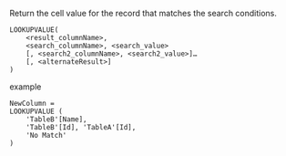 Return the cell value for the record that matches the search conditions.
```
LOOKUPVALUE(
    <result_columnName>,
    <search_columnName>, <search_value>
    [, <search2_columnName>, <search2_value>]…
    [, <alternateResult>]
)
```
example
```
NewColumn = 
LOOKUPVALUE (
    'TableB'[Name],
    'TableB'[Id], 'TableA'[Id],
    'No Match'
)
```
